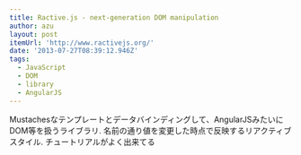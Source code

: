 ```yaml
---
title: Ractive.js - next-generation DOM manipulation
author: azu
layout: post
itemUrl: 'http://www.ractivejs.org/'
date: '2013-07-27T08:39:12.946Z'
tags:
  - JavaScript
  - DOM
  - library
  - AngularJS
---
```

Mustachesなテンプレートとデータバインディングして、AngularJSみたいにDOM等を扱うライブラリ.
名前の通り値を変更した時点で反映するリアクティブスタイル.
チュートリアルがよく出来てる

